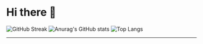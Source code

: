# Hi there 👋

![GitHub Streak](https://streak-stats.demolab.com?user=duong2024&theme=dark&date_format=j%20M%5B%20Y%5D)
![Anurag's GitHub stats](https://github-readme-stats.vercel.app/api?username=duong2024&show_icons=true&theme=dark)
![Top Langs](https://github-readme-stats.vercel.app/api/top-langs/?username=duong2024&layout=compact&theme=dark)



---
